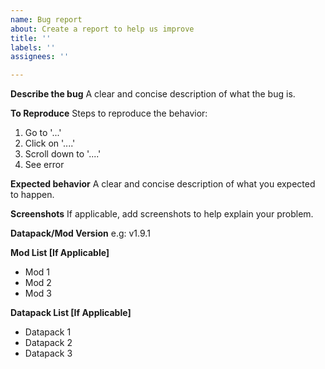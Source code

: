 ```yaml
---
name: Bug report
about: Create a report to help us improve
title: ''
labels: ''
assignees: ''

---
```


**Describe the bug**
A clear and concise description of what the bug is.

**To Reproduce**
Steps to reproduce the behavior:
1. Go to '...'
2. Click on '....'
3. Scroll down to '....'
4. See error

**Expected behavior**
A clear and concise description of what you expected to happen.

**Screenshots**
If applicable, add screenshots to help explain your problem.

**Datapack/Mod Version**
e.g: v1.9.1

**Mod List [If Applicable]**
- Mod 1
- Mod 2
- Mod 3

**Datapack List [If Applicable]**
- Datapack 1
- Datapack 2
- Datapack 3
